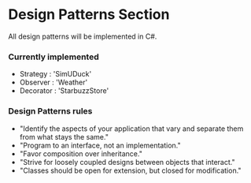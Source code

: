 # Design Patterns Section
All design patterns will be implemented in C#.

### Currently implemented
* Strategy  : 'SimUDuck'
* Observer  : 'Weather'
* Decorator : 'StarbuzzStore'

### Design Patterns rules
* "Identify the aspects of your 
application that vary and separate 
them from what stays the same."
* "Program to an interface, not an 
implementation."
* "Favor composition over inheritance."
* "Strive for loosely coupled designs 
between objects that interact."
* "Classes should be open 
for extension, but closed for 
modification."